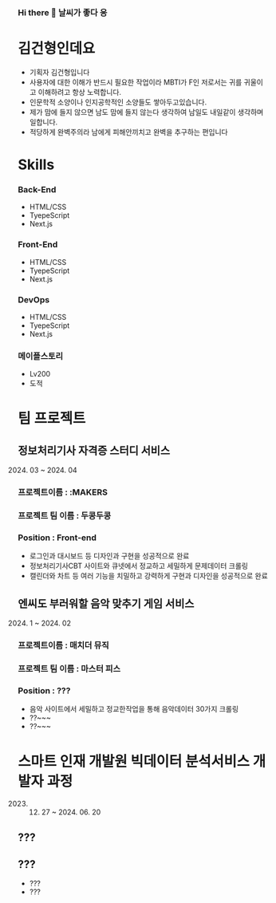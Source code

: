 ### Hi there 👋 날씨가 좋다 응

<!--
**GHyung/GHyung** is a ✨ _special_ ✨ repository because its `README.md` (this file) appears on your GitHub profile.

Here are some ideas to get you started:

- 🔭 I’m currently working on ...
- 🌱 I’m currently learning ...
- 👯 I’m looking to collaborate on ...
- 🤔 I’m looking for help with ...
- 💬 Ask me about ...
- 📫 How to reach me: ...
- 😄 Pronouns: ...
- ⚡ Fun fact: ...
-->
# 김건형인데요
* 기획자 김건형입니다
* 사용자에 대한 이해가 반드시 필요한 작업이라 MBTI가 F인 저로서는 귀를 귀울이고 이해하려고 항상 노력합니다.
* 인문학적 소양이나 인지공학적인 소양들도 쌓아두고있습니다.
* 제가 맘에 들지 않으면 남도 맘에 들지 않는다 생각하여 남일도 내일같이 생각하며 일합니다.
* 적당하게 완벽주의라 남에게 피해안끼치고 완벽을 추구하는 편입니다 


# Skills

### Back-End

* HTML/CSS 
* TyepeScript
* Next.js

### Front-End

* HTML/CSS 
* TyepeScript
* Next.js

### DevOps

* HTML/CSS 
* TyepeScript
* Next.js

### 메이플스토리

* Lv200
* 도적



# 팀 프로젝트


## 정보처리기사 자격증 스터디 서비스 
2024. 03 ~ 2024. 04
### 프로젝트이름 : :MAKERS
### 프로젝트 팀 이름 : 두콩두콩
### Position : Front-end

* 로그인과 대시보드 등 디자인과 구현을 성공적으로 완료
* 정보처리기사CBT 사이트와 큐넷에서 정교하고 세밀하게 문제데이터 크롤링
* 캘린더와 차트 등 여러 기능을 치밀하고 강력하게 구현과 디자인을 성공적으로 완료


## 엔씨도 부러워할 음악 맞추기 게임 서비스
2024. 1 ~ 2024. 02
### 프로젝트이름 : 매치더 뮤직
### 프로젝트 팀 이름 : 마스터 피스
### Position : ???

* 음악 사이트에서 세밀하고 정교한작업을 통해 음악데이터 30가지 크롤링
* ??~~~
* ??~~~



# 스마트 인재 개발원 빅데이터 분석서비스 개발자 과정
2023. 12. 27 ~ 2024. 06. 20
## ???
## ???
* ???
* ???


